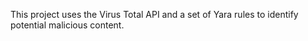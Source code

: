 This project uses the Virus Total API and a set of Yara rules to identify potential malicious content.
